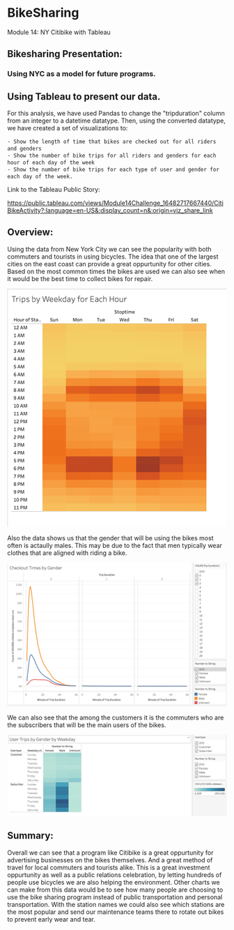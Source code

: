 # BikeSharing
 Module 14: NY Citibike with Tableau
 
## Bikesharing Presentation:
### Using NYC as a model for future programs.

## Using Tableau to present our data.  
For this analysis, we have used Pandas to change the "tripduration" column from an integer to a datetime datatype. Then, using the converted datatype, we have created a set of visualizations to:

    - Show the length of time that bikes are checked out for all riders and genders
    - Show the number of bike trips for all riders and genders for each hour of each day of the week
    - Show the number of bike trips for each type of user and gender for each day of the week.
    
Link to the Tableau Public Story:

https://public.tableau.com/views/Module14Challenge_16482717667440/CitiBikeActivity?:language=en-US&:display_count=n&:origin=viz_share_link

## Overview:

Using the data from New York City we can see the popularity with both commuters and tourists in using bicycles.  The idea that one of the largest cities on the east coast can provide a great oppurtunity for other cities.  Based on the most common times the bikes are used we can also see when it would be the best time to collect bikes for repair.  

![heatmap_hourly.png](https://github.com/GrahamNeal13/bikesharing/blob/main/images/heatmap_hourly.png)

Also the data shows us that the gender that will be using the bikes most often is actaully males.  This may be due to the fact that men typically wear clothes that are aligned with riding a bike.  

![checkout_gender.png](https://github.com/GrahamNeal13/bikesharing/blob/main/images/checkout_gender.png)

We can also see that the among the customers it is the commuters who are the subscribers that will be the main users of the bikes.  

![gender_by_weekday.png](https://github.com/GrahamNeal13/bikesharing/blob/main/images/gender_by_weekday.png)

## Summary:

Overall we can see that a program like Citibike is a great oppurtunity for advertising businesses on the bikes themselves.  And a great method of travel for local commuters and tourists alike.  This is a great investment oppurtunity as well as a public relations celebration, by letting hundreds of people use bicycles we are also helping the environment.  Other charts we can make from this data would be to see how many people are choosing to use the bike sharing program instead of public transportation and personal transportation.  With the station names we could also see which stations are the most popular and send our maintenance teams there to rotate out bikes to prevent early wear and tear.  

